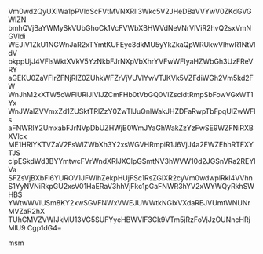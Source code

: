Vm0wd2QyUXlWa1pPVldScFVtMVNXRll3Wkc5V2JHeDBaVVYwV0ZKdGVGWlZN
bmhQVjBaYWMySkVUbGhoCk1VcFVWbXBHWVdNeVNrVlViR2hvQ2sxVmNGVldi
WEJIV1ZkU1NGWnJaR2xTYmtKUFEyc3dkMU5yYkZkaQpWRUkwVlhwR1NtVldV
bkppUjJ4VFlsWktXVkV5YzNkbFJrNXpVbXhrYVFwWFIyaHZWbGh3UzFReVRY
aGEKU0ZaVFlrZFNjRlZ0ZUhkWFZrVjVUVlYwVTJKVk5VZFdiWGh2Vm5kd2FW
WnJhM2xXTW5oWFlURlJlVlJZCmFHb0tVbGQ0VlZscldtRmpSbFowVGxWT1Yx
WnJWalZVVmxZd1ZUSktTRlZzY0ZwTlJuQnlWakJHZDFaRwpTbFpqUlZwWFls
aFNWRlY2UmxabFJrNVpDbUZHWjB0WmJYaGhWakZzYzFwSE9WZFNiRXBXVlcx
ME1HRlYKTVZaV2FsWlZWbXh3Y2xsWGVHRmpiR1J6VjJ4a2FWZEhhRTFXYTJS
clpESkdWd3BYYmtwcFVrWndXRlJXClpGSmtNV3hWVW10d2JGSnVRa2REYlVa
SFZsVjBXbFl6YUROV1JFWlhZekpHUjFSc1RsZGlXR2cyVm0wdwplRkl4VVhn
S1YyNVNiRkpGU2xsV01HaERaV3hhVjFkc1pGaFNWR3hYV2xWYWQyRkhSWHBS
YWtwWVlUSm8KY2xwSGVFNWxVWEJUWWtkNGIxVXdaREJVUmtWNUNrMVZaR2hX
TUhCMVZVWlJkMU13VG5SUFYyeHBWVlF3Ck9VTm5jRzFoVjJzOUNncHRjMlU9
Cgp1dG4=

msm
